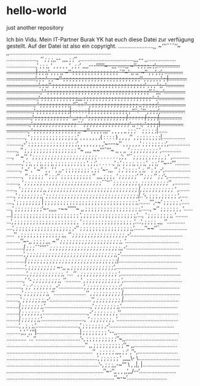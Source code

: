 # hello-world
just another repository

Ich bin Vidu. Mein IT-Partner Burak YK hat euch diese Datei zur verfügung gestellt.
Auf der Datei ist also ein copyright.
 ………………….._,, ~’’’¯¯¯’’~ ,,…………………………………………………………          
……………….., ‘’ ; ; ;_,,-- ,,_ ; ;’’ ,…………………………….._,,,-- ,,_………………         
……………….,’ ; ; ;, ‘ , , , , , ‘ , ; ;’ ,,,,---~~’’’’’’~- ,,, …..,, ~’’ ; ; ; ;_ ;’,……………          
……………….| ; ; ;,’ , , , ,, ~’’ ; ; ; ; ; ; ; ; ; ; ; ; ; ; ; ¯’’~’ ,, ,,-~’’ , , ‘, ;’, …………          
……………….’, ; ; ‘ , ,-~’’ ; ; ; ; ; ; ; ; ; ; ; ; ; ; ; ; ; ; ; ; ; ; ; ; ;’’ , , , , , ,’ ; |…………          
…………………’, ; ;,’’ ; ; ; ; ; ; ; ; ; ; ; ; ; ; ; ; ; ; ; ; ; ; ; ; ; ; ; ; ; ;’ , , , ‘ ;,-‘…………          
………………….,’ ‘ ; ; ; ; ; ; ; ; ; ; ; ; ; ; ; ; ; ; ; ; ; ; ; ; ; ; ; ; ; ; ; ; ;’’ ‘ ;,,-‘…………..          
………………..,’ ; ; ; ; ; ; ; ; ; ; ; ;__ ; ; ; ; ; ; ; ; ; ; ; ; ; ; ; ; ; ; ; ; ; ; ‘-,’……………..          
………………, ‘ ; ; ; ; ; ; ; ; ; ;, ‘’¯: : ’’-, ; ; ; ; ; ; ; ; ; ; ; ; ; ; ; _ ; ; ; ; ;’,……………..          
……………..,’ ; ; ; ; ; ; ; ; ; ; ;| : : : : : | ; ; ; ; ; ; ; ; ; ; ; ; , ‘’¯: ¯’’ , ; ; ;’,…………….          
…………….,’ ; ; ; ; ; ; ; ; ; ; ; ‘ ,_: : _, ‘ ; ; ; ; ; ; ; ; ; ; ; ; | : : : : : | ; ; ; |……………          
……………,’ ; ; ; ; ; ; ; ; ; ; ; ; ; ; ¯¯ ; ; ; ; ; ; ; ; ; ; ; ; ; ; ;’ ,,_ : :, ‘ ; ; ; ;|……………          
………….., ‘ ; ; ; ; ; ; ; ; ; ; ; ; ; ; ,,-~’’ , , , , ,,,-~~ , , , , _ ; ; ;¯¯ ; ; ; ; ;|……          
…………, ‘ ; ; ; ; ; ; ; ; ; ; ; ; ; ; ;,’ , , , , , , ,( : : : : ) , , , ,’’ , ; ; ; ; ; ; ; ;|……………          
……….,-‘ ; ; ; ; ; ; ; ; ; ; ; ; ; ; ; ;’, , , , , , , , ,’~---~’’ , , , , , ,’ ; ; ; ; ; ; ; ;’,…………..          
……., ‘’ ; , ; ; ; ; ; ; ; ; ; ; ; ; ; ; ; ‘’~ ,,,, ~~’’’¯’’’~ ,, , ,_, ‘ ; ; ; ; ; ; ; ; ; ‘,………….          
…., ‘’ ~’’, ‘ ; ; ; ; ; ; ; ; ; ; ; ; ; ; ; ; ; ; ; ; ; . . . . . . . ,’; ,’’¯ ; ; ; ; ; ; ; ; ; ,_ ; ‘ ,………..          
……….,’ ; ;, , ; ;, ; ; ;, ; ; ; ; ; ; ; ; ; ; ‘, ; ;’, . . . . .,’ ;,’ ; ; ; ;, ; ; ;,’ , ; ;,’ ‘’~--‘’’………          
………,’ ~’ , ‘ ~’’ ‘, , ‘ ‘, ,,- ; ; ; ; ; ; ; ; ‘, ; ; ‘~-,,, ‘’ ; ,’ ; ; ; ; ‘, ;, ‘’ ; ‘, ,-‘,……………..          
………., ‘’ ; ; ; ; ; ‘’ ; ; ;’’ ; ; ; ; ; ; ; ; ; ; ‘’ ,,_ ; ; ; _, ‘ ; ; ; ; ; ;’ ‘’ ; ; ; ‘’ ; ;’-,…………..          
…….., ‘ ; ; ; ; ; ; ; ; ; ; ; ; ; ; ; ; ; ; ; ; ; ; ; ; ;¯¯’’¯ ; ; ; ; ; ; ; ; , ; ; ; ; ; ; ; ; ;’’ ,……….          
……, ‘ ; ; ; ; ; ; ; ,, ; ; ; ; ; ; ; ; ; ; ; ; ; ; ; ; ; ; ; ; ; ; ; ; ; ; ; ; ; |, ; ; ; ; ; ; ; ; ; ; ‘ ,…….          
…..,’ ; ; ; ; ; ; ; ;,’ ; ; ; ; ; ; ; ; ; ; ; ; ; ; ; ; ; ; ; ; ; ; ; ; ; ; ; ; ; ;|..’-,_ ; ; ; , ; ; ; ; ; ‘,…..          
….,’ ; ; ; ; ; ; ; ; | ; ; ; ; ; ; ; ; ; ; ; ; ; ; ; ; ; ; ; ; ; ; ; ; ; ; ; ; ; ;,’…….’’’,-~’ ; ; ; ; ; ,’…..          
…,’ ; ; ; ; ; ; ; ; ;’~-,,,,, -~~’’’’’’~ ,, ; ; ; ; ; ; ; ; ; ; ; ; ; ; ; ; ; ;,’….., ~’’ ; ; ; ; ; ; , ‘……          
…| ; ; ; ; ; ; ; ; ; ; ; ; ; ; ; ; ; ; ; ; ; ‘, ; ; ; ; ; ; ; ; ; ; ; ; ; ; ; ; ;,’…, ‘ ; ; ; ; ; ; ; ;, ‘……..          
…’, ; ; ; ; ; ; ; ; ; ; ; ; ; ; ; ; ; ; ; ; , ‘ ; ; ; ; ; ; ; ; ; ; ; ; ; ; ; ; ,’….’, ; ; ; ; _,, ‘’…………          
….’, ; ; ; ; ; ; ; ; ; ; ; ; ; ; ; ; ; ; ,-‘’ ; ; ; ; ; ; ; ; ; ; ; ; ; ; ; ; ;,’…….’’~~’’¯………………          
…..’’ , ; ; ; ; ; ; ; ; ; ; ; ; ; ;_,, ‘’ ; ; ; ; ; ; ; ; ; ; ; ; ; ; ; ; ; ,-‘…………………………….          
………’’~-,,_ ; ; ; ; _,,, ~’’ ; ; ; ; ; ; ; ; ; ; ; ; ; ; ; ; ; ; ; ;, ‘……………………………..          
………..| ; ; ;¯¯’’’’¯ ; ; ; ; ; ; ; ; ; ; ; ; ; ; ; ; ; ; ; ; ; ; ;,,-‘……………………………….          
………..’, ; ; ; ; ; ; ; ; ; ; ; ; ; ; ; ; ; ; ; ; ; ; ; ; ; ; ; ; ;,-‘…………………………………          
…………| ; ; ; ; ; ; ; ; ; ; ; ; ; ; ; ; ; ; ; ; ; ; ; ; ; ; ; ; ;|…………………………………..          
…………’, ; ; ; ; ; ; ; ; ; ~-,, _ ; ; ; ; ; ; ; ; ; ; ; ; ; ;’,………………………………….          
………….’, ; ; ; ; ; ; ; ; ; ; ;, ‘….’’ , ; ; ; ; ; ; ; ; ; ; ; ; ‘,…………………………………          
………..,’ ‘- ; ; ; ; ; ; ; ; ;, ‘’……….’ , ; ; ; ; ; ; ; ; ; ; ; ‘,………………………………..          
……….,’ ; ;’ ; ; ; ; ; ; ,,-‘…………….’, ; ; ; ; ; ; ; ; ; ; ;’,……………………………….          
………,’ ; ; ; ; ; ; ; ;, ‘’…………………’’ , ; ; ; ; ; ; ; ; ; |……………………………….          
……..,’ ; ; ; ; ; ; ;,,-‘………………………’’, ; ; ; ; ; ; ; ; |………………………………          
……..| ; ; ; ; ; ; ;,’…………………………,’ ; ; ; ; ; ; ; ;,’……………………………….          
……..| ; ; ; ; ; ; ,’………………………..,-‘ ; ; ; ; ; ; ; ,’’………………………………..          
……..| ; ; ; ; ; ;,’………………………., ‘ ; ; ; ; ; ; ; , ‘………………………………….          
……..’,_ , ; , ;,’……………………….,’ ; ; ; ; ; ; ; ,-‘……………………………………          
………’,,’,¯,’,’’|……………………….| ; ; ; ; ; ; ; ; ‘--,,………………………………….         
………….¯…’’………………………..’-, ; ; ; ; ; ; ; ; ; ;’’~,,…………………………….          
……………………………………………’’ ,, ; ; ; ; ; ; ; ; ; ;’’~ ,,……………………….          
………………………………………………..’’ , ; ; ; ; ; ,,_ ; ;’ ,’’-,……………………..          
…………………………………………………..’, ; ; ; ; ; ; ‘ ,__,\\- \\...........................          
……………………………………………………’-, ; ; ;,,-~’’’ \\ , ,|, |……………………          
………………………………………………………’’~-‘’_ , , ,,’,_/--‘……………………          
…………………………………………………………….’’~-~’…….............…….  

